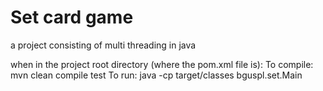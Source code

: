 # Set card game 

a project consisting of multi threading in java

when in the project root directory (where the pom.xml file is):
To compile: mvn clean compile test
To run: java -cp target/classes bguspl.set.Main
